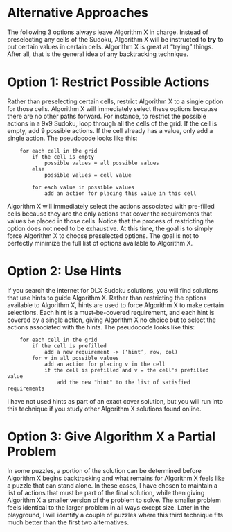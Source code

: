 # Alternative Approaches

The following 3 options always leave Algorithm X in charge. Instead of preselecting any cells of the Sudoku, Algorithm X will be instructed to __try__ to put certain values in certain cells. Algorithm X is great at “trying” things. After all, that is the general idea of any backtracking technique.

# Option 1: Restrict Possible Actions

Rather than preselecting certain cells, restrict Algorithm X to a single option for those cells. Algorithm X will immediately select these options because there are no other paths forward. For instance, to restrict the possible actions in a 9x9 Sudoku, loop through all the cells of the grid. If the cell is empty, add 9 possible actions. If the cell already has a value, only add a single action. The pseudocode looks like this:

```text
    for each cell in the grid
        if the cell is empty
            possible values = all possible values
        else
            possible values = cell value

        for each value in possible values
            add an action for placing this value in this cell
```

Algorithm X will immediately select the actions associated with pre-filled cells because they are the only actions that cover the requirements that values be placed in those cells. Notice that the process of restricting the option does not need to be exhaustive. At this time, the goal is to simply force Algorithm X to choose preselected options. The goal is not to perfectly minimize the full list of options available to Algorithm X.

# Option 2: Use Hints

If you search the internet for DLX Sudoku solutions, you will find solutions that use hints to guide Algorithm X. Rather than restricting the options available to Algorithm X, hints are used to force Algorithm X to make certain selections. Each hint is a must-be-covered requirement, and each hint is covered by a single action, giving Algorithm X no choice but to select the actions associated with the hints. The pseudocode looks like this:

```text
    for each cell in the grid
        if the cell is prefilled
            add a new requirement -> (‘hint’, row, col)
        for v in all possible values
            add an action for placing v in the cell
            if the cell is prefilled and v = the cell's prefilled value
                add the new "hint" to the list of satisfied requirements
```

I have not used hints as part of an exact cover solution, but you will run into this technique if you study other Algorithm X solutions found online.

# Option 3: Give Algorithm X a Partial Problem

In some puzzles, a portion of the solution can be determined before Algorithm X begins backtracking and what remains for Algorithm X feels like a puzzle that can stand alone. In these cases, I have chosen to maintain a list of actions that must be part of the final solution, while then giving Algorithm X a smaller version of the problem to solve. The smaller problem feels identical to the larger problem in all ways except size. Later in the playground, I will identify a couple of puzzles where this third technique fits much better than the first two alternatives.
